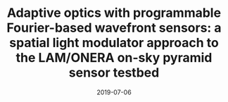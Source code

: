 ---
title: "Adaptive optics with programmable Fourier-based wavefront sensors: a spatial light modulator approach to the LAM/ONERA on-sky pyramid sensor testbed"
collection: publications
permalink: /publication/2019-07-06-22
date: 2019-07-06
venue: 'Journal of Astronomical Telescopes, Instruments, and Systems'
paperurl: 'https://arxiv.org/pdf/1903.06599'
---